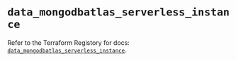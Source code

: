 # `data_mongodbatlas_serverless_instance`

Refer to the Terraform Registory for docs: [`data_mongodbatlas_serverless_instance`](https://registry.terraform.io/providers/mongodb/mongodbatlas/1.10.2/docs/data-sources/serverless_instance).
